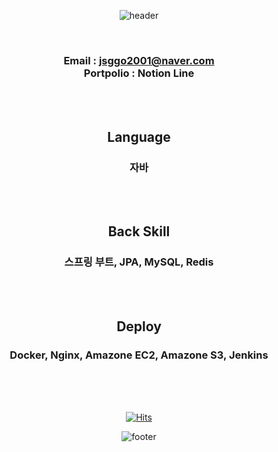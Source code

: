 <div align="center">

![header](https://capsule-render.vercel.app/api?type=waving&color=auto&height=300&section=header&text=sg's%20Hub&fontSize=90&animation=fadeIn&fontAlignY=38&desc=현재%20공부중인%20주니어%20개발자%20정승구%20입니다!&descAlignY=51&descAlign=62)

<br>

### Email : jsggo2001@naver.com <br>Portpolio : Notion Line

<br><br>

## Language
### 자바

<br><br>

## Back Skill
### 스프링 부트, JPA, MySQL, Redis

<br><br>

## Deploy
### Docker, Nginx, Amazone EC2, Amazone S3, Jenkins

<br><br><br>


[![Hits](https://hits.seeyoufarm.com/api/count/incr/badge.svg?url=https%3A%2F%2Fgithub.com%2Fjsggo2001%2Fhit-counter&count_bg=%2379C83D&title_bg=%23555555&icon=&icon_color=%23E7E7E7&title=hits&edge_flat=false)](https://hits.seeyoufarm.com)

![footer](https://capsule-render.vercel.app/api?section=footer&type=waving&color=auto)
</div>
